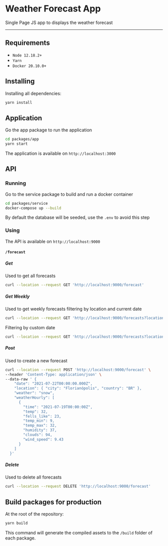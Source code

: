 # Weather Forecast App

Single Page JS app to displays the weather forecast

----

## Requirements

- `Node 12.18.2+`
- `Yarn`
- `Docker 20.10.0+`

## Installing

Installing all dependencies:

```bash
yarn install
```

## Application

Go the app package to run the application

```bash
cd packages/app
yarn start
```

The application is available on `http://localhost:3000`

## API

### Running

Go to the service package to build and run a docker container

```bash
cd packages/service
docker-compose up --build
```

By default the database will be seeded, use the `.env` to avoid this step

### Using

The API is available on `http://localhost:9000`

#### `/forecast`

##### Get

Used to get all forecasts

```bash
curl --location --request GET 'http://localhost:9000/forecast'
```

##### Get Weekly

Used to get weekly forecasts filtering by location and current date

```bash
curl --location --request GET 'http://localhost:9000/forecasts?location=Florianópolis'
```

Filtering by custom date

```bash
curl --location --request GET 'http://localhost:9000/forecasts?location=Florianópolis&date='
```

##### Post

Used to create a new forecast

```bash
curl --location --request POST 'http://localhost:9000/forecast' \
--header 'Content-Type: application/json' \
--data-raw ' {
    "date": "2021-07-22T00:00:00.000Z",
    "location": { "city": "Florianópolis", "country": "BR" },
    "weather": "snow",
    "weatherHourly": [
      {
        "time": "2021-07-19T00:00:00Z",
        "temp": 32,
        "fells_like": 23,
        "temp_min": 9,
        "temp_max": 32,
        "humidity": 37,
        "clouds": 94,
        "wind_speed": 9.43
      }
    ]
  }'
```

##### Delete

Used to delete all forecasts

```bash
curl --location --request DELETE 'http://localhost:9000/forecast'
```

#####



## Build packages for production

At the root of the repository:

```bash
yarn build
```

This command will generate the compiled assets to the `/build` folder of each package.